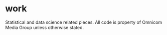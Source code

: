 # work
Statistical and data science related pieces. All code is property of Omnicom Media Group unless otherwise stated.

